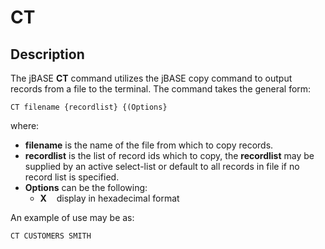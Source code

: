 # CT

<PageHeader /> 

## Description

The jBASE **CT** command utilizes the jBASE copy command to output records from a file to the terminal. The command takes the general form:

```
CT filename {recordlist} {(Options}
```

where:

- **filename** is the name of the file from which to copy records.
- **recordlist** is the list of record ids which to copy, the **recordlist** may be supplied by an active select-list or default to all records in file if no record list is specified.
- **Options** can be the following:
  - **X**    display in hexadecimal format

An example of use may be as:

```
CT CUSTOMERS SMITH
```

  
<PageFooter />
